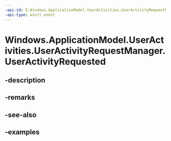 ```yaml
---
-api-id: E:Windows.ApplicationModel.UserActivities.UserActivityRequestManager.UserActivityRequested
-api-type: winrt event
---
```


<!-- Event syntax.
public event TypedEventHandler UserActivityRequested<UserActivityRequestManager, UserActivityRequestedEventArgs>
-->

# Windows.ApplicationModel.UserActivities.UserActivityRequestManager.UserActivityRequested

## -description

## -remarks

## -see-also

## -examples

